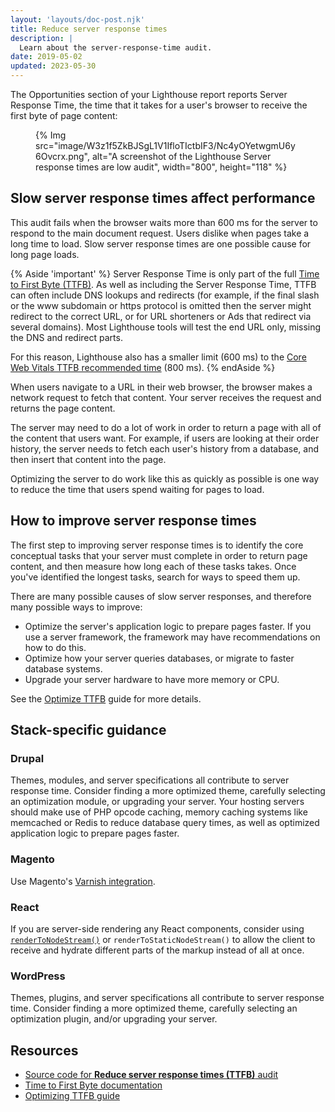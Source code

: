 ```yaml
---
layout: 'layouts/doc-post.njk'
title: Reduce server response times
description: |
  Learn about the server-response-time audit.
date: 2019-05-02
updated: 2023-05-30
---
```


The Opportunities section of your Lighthouse report
reports Server Response Time,
the time that it takes for a user's browser
to receive the first byte of page content:

<figure>
  {% Img src="image/W3z1f5ZkBJSgL1V1IfloTIctbIF3/Nc4yOYetwgmU6y6Ovcrx.png", alt="A screenshot of the Lighthouse Server response times are low audit", width="800", height="118" %}
</figure>

## Slow server response times affect performance

This audit fails when the browser waits more than 600&nbsp;ms
for the server to respond to the main document request.
Users dislike when pages take a long time to load.
Slow server response times are one possible cause for long page loads.

{% Aside 'important' %}
Server Response Time is only part of the full [Time to First Byte (TTFB)](https://web.dev/ttfb/). As well as including the Server Response Time, TTFB can often include DNS lookups and redirects (for example, if the final slash or the www subdomain or https protocol is omitted then the server might redirect to the correct URL, or for URL shorteners or Ads that redirect via several domains). Most Lighthouse tools will test the end URL only, missing the DNS and redirect parts.

For this reason, Lighthouse also has a smaller limit (600&nbsp;ms) to the [Core Web Vitals TTFB recommended time](https://web.dev/ttfb/#what-is-a-good-ttfb-score) (800&nbsp;ms).
{% endAside %}

When users navigate to a URL in their web browser,
the browser makes a network request to fetch that content.
Your server receives the request and returns the page content.

The server may need to do a lot of work in order to return a page with all of the content that users want.
For example, if users are looking at their order history,
the server needs to fetch each user's history from a database,
and then insert that content into the page.

Optimizing the server to do work like this as quickly as possible is one way to reduce the time that users spend waiting for pages to load.

## How to improve server response times

The first step to improving server response times is to identify the core conceptual tasks that your server must complete in order to return page content,
and then measure how long each of these tasks takes. Once you've identified the longest tasks, search for ways to speed them up.

There are many possible causes of slow server responses, and therefore many possible ways to improve:

- Optimize the server's application logic to prepare pages faster. If you use a server framework, the framework may have recommendations on how to do this.
- Optimize how your server queries databases, or migrate to faster database systems.
- Upgrade your server hardware to have more memory or CPU.

See the [Optimize TTFB](https://web.dev/optimize-ttfb/) guide for more details.

## Stack-specific guidance

### Drupal

Themes, modules, and server specifications all contribute to server response
time. Consider finding a more optimized theme, carefully selecting an
optimization module, or upgrading your server. Your hosting servers should make
use of PHP opcode caching, memory caching systems like memcached or Redis to
reduce database query times, as well as optimized application logic to prepare
pages faster.

### Magento

Use Magento's [Varnish integration](https://devdocs.magento.com/guides/v2.3/config-guide/varnish/config-varnish.html).

### React

If you are server-side rendering any React components, consider using
[`renderToNodeStream()`](https://reactjs.org/docs/react-dom-server.html#rendertonodestream)
or `renderToStaticNodeStream()` to allow the client to receive and hydrate
different parts of the markup instead of all at once.

### WordPress

Themes, plugins, and server specifications all contribute to server response
time. Consider finding a more optimized theme, carefully selecting an
optimization plugin, and/or upgrading your server.

## Resources

- [Source code for **Reduce server response times (TTFB)** audit](https://github.com/GoogleChrome/lighthouse/blob/main/core/audits/server-response-time.js)
- [Time to First Byte documentation](https://web.dev/ttfb/)
- [Optimizing TTFB guide](https://web.dev/optimize-ttfb/)
